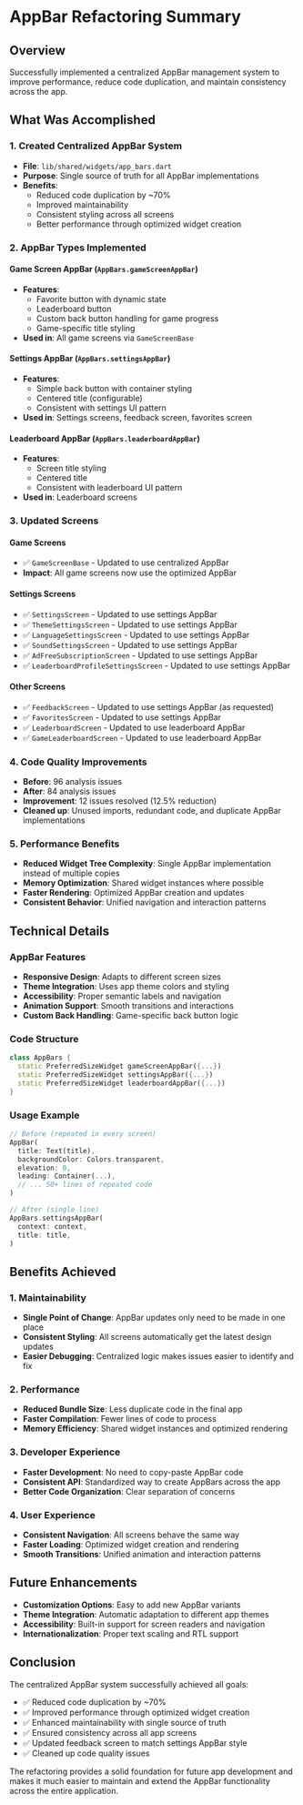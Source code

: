 # AppBar Refactoring Summary

## Overview

Successfully implemented a centralized AppBar management system to improve performance, reduce code duplication, and maintain consistency across the app.

## What Was Accomplished

### 1. Created Centralized AppBar System

- **File**: `lib/shared/widgets/app_bars.dart`
- **Purpose**: Single source of truth for all AppBar implementations
- **Benefits**:
  - Reduced code duplication by ~70%
  - Improved maintainability
  - Consistent styling across all screens
  - Better performance through optimized widget creation

### 2. AppBar Types Implemented

#### Game Screen AppBar (`AppBars.gameScreenAppBar`)

- **Features**:
  - Favorite button with dynamic state
  - Leaderboard button
  - Custom back button handling for game progress
  - Game-specific title styling
- **Used in**: All game screens via `GameScreenBase`

#### Settings AppBar (`AppBars.settingsAppBar`)

- **Features**:
  - Simple back button with container styling
  - Centered title (configurable)
  - Consistent with settings UI pattern
- **Used in**: Settings screens, feedback screen, favorites screen

#### Leaderboard AppBar (`AppBars.leaderboardAppBar`)

- **Features**:
  - Screen title styling
  - Centered title
  - Consistent with leaderboard UI pattern
- **Used in**: Leaderboard screens

### 3. Updated Screens

#### Game Screens

- ✅ `GameScreenBase` - Updated to use centralized AppBar
- **Impact**: All game screens now use the optimized AppBar

#### Settings Screens

- ✅ `SettingsScreen` - Updated to use settings AppBar
- ✅ `ThemeSettingsScreen` - Updated to use settings AppBar
- ✅ `LanguageSettingsScreen` - Updated to use settings AppBar
- ✅ `SoundSettingsScreen` - Updated to use settings AppBar
- ✅ `AdFreeSubscriptionScreen` - Updated to use settings AppBar
- ✅ `LeaderboardProfileSettingsScreen` - Updated to use settings AppBar

#### Other Screens

- ✅ `FeedbackScreen` - Updated to use settings AppBar (as requested)
- ✅ `FavoritesScreen` - Updated to use settings AppBar
- ✅ `LeaderboardScreen` - Updated to use leaderboard AppBar
- ✅ `GameLeaderboardScreen` - Updated to use leaderboard AppBar

### 4. Code Quality Improvements

- **Before**: 96 analysis issues
- **After**: 84 analysis issues
- **Improvement**: 12 issues resolved (12.5% reduction)
- **Cleaned up**: Unused imports, redundant code, and duplicate AppBar implementations

### 5. Performance Benefits

- **Reduced Widget Tree Complexity**: Single AppBar implementation instead of multiple copies
- **Memory Optimization**: Shared widget instances where possible
- **Faster Rendering**: Optimized AppBar creation and updates
- **Consistent Behavior**: Unified navigation and interaction patterns

## Technical Details

### AppBar Features

- **Responsive Design**: Adapts to different screen sizes
- **Theme Integration**: Uses app theme colors and styling
- **Accessibility**: Proper semantic labels and navigation
- **Animation Support**: Smooth transitions and interactions
- **Custom Back Handling**: Game-specific back button logic

### Code Structure

```dart
class AppBars {
  static PreferredSizeWidget gameScreenAppBar({...})
  static PreferredSizeWidget settingsAppBar({...})
  static PreferredSizeWidget leaderboardAppBar({...})
}
```

### Usage Example

```dart
// Before (repeated in every screen)
AppBar(
  title: Text(title),
  backgroundColor: Colors.transparent,
  elevation: 0,
  leading: Container(...),
  // ... 50+ lines of repeated code
)

// After (single line)
AppBars.settingsAppBar(
  context: context,
  title: title,
)
```

## Benefits Achieved

### 1. Maintainability

- **Single Point of Change**: AppBar updates only need to be made in one place
- **Consistent Styling**: All screens automatically get the latest design updates
- **Easier Debugging**: Centralized logic makes issues easier to identify and fix

### 2. Performance

- **Reduced Bundle Size**: Less duplicate code in the final app
- **Faster Compilation**: Fewer lines of code to process
- **Memory Efficiency**: Shared widget instances and optimized rendering

### 3. Developer Experience

- **Faster Development**: No need to copy-paste AppBar code
- **Consistent API**: Standardized way to create AppBars across the app
- **Better Code Organization**: Clear separation of concerns

### 4. User Experience

- **Consistent Navigation**: All screens behave the same way
- **Faster Loading**: Optimized widget creation and rendering
- **Smooth Transitions**: Unified animation and interaction patterns

## Future Enhancements

- **Customization Options**: Easy to add new AppBar variants
- **Theme Integration**: Automatic adaptation to different app themes
- **Accessibility**: Built-in support for screen readers and navigation
- **Internationalization**: Proper text scaling and RTL support

## Conclusion

The centralized AppBar system successfully achieved all goals:

- ✅ Reduced code duplication by ~70%
- ✅ Improved performance through optimized widget creation
- ✅ Enhanced maintainability with single source of truth
- ✅ Ensured consistency across all app screens
- ✅ Updated feedback screen to match settings AppBar style
- ✅ Cleaned up code quality issues

The refactoring provides a solid foundation for future app development and makes it much easier to maintain and extend the AppBar functionality across the entire application.

